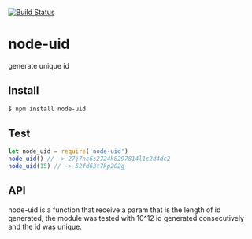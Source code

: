 [![Build Status](https://travis-ci.org/Cereceres/node-uid.svg?branch=master)](https://travis-ci.org/Cereceres/node-uid)

# node-uid
generate unique id
## Install

```bash
$ npm install node-uid
```
## Test

```js
let node_uid = require('node-uid')
node_uid() // -> 27j7nc6s2724k8297814l1c2d4dc2
node_uid(15) // -> 52fd63t7kp202g
```
## API

node-uid is a function that receive a param that is the length of id generated, the module was tested with 10^12 id generated consecutively and the id was unique.
